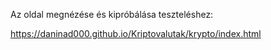 Az oldal megnézése és kipróbálása teszteléshez:

https://daninad000.github.io/Kriptovalutak/krypto/index.html

